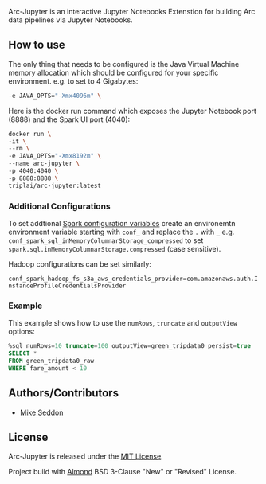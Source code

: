 Arc-Jupyter is an interactive Jupyter Notebooks Extenstion for building Arc data pipelines via Jupyter Notebooks.

## How to use

The only thing that needs to be configured is the Java Virtual Machine memory allocation which should be configured for your specific environment. e.g. to set to 4 Gigabytes:

```bash
-e JAVA_OPTS="-Xmx4096m" \
```

Here is the docker run command which exposes the Jupyter Notebook port (8888) and the Spark UI port (4040):

```bash
docker run \
-it \
--rm \
-e JAVA_OPTS="-Xmx8192m" \
--name arc-jupyter \
-p 4040:4040 \
-p 8888:8888 \
triplai/arc-jupyter:latest
```

### Additional Configurations

To set addtional [Spark configuration variables](https://spark.apache.org/docs/latest/configuration.html) create an environemtn environment variable starting with `conf_` and replace the `.` with `_` e.g. `conf_spark_sql_inMemoryColumnarStorage_compressed` to set `spark.sql.inMemoryColumnarStorage.compressed` (case sensitive).

Hadoop configurations can be set similarly:

`conf_spark_hadoop_fs_s3a_aws_credentials_provider=com.amazonaws.auth.InstanceProfileCredentialsProvider`

### Example

This example shows how to use the `numRows`, `truncate` and `outputView` options:

```sql
%sql numRows=10 truncate=100 outputView=green_tripdata0 persist=true
SELECT *
FROM green_tripdata0_raw
WHERE fare_amount < 10
```

## Authors/Contributors

- [Mike Seddon](https://github.com/seddonm1)

## License

Arc-Jupyter is released under the [MIT License](https://opensource.org/licenses/MIT).

Project build with [Almond](https://github.com/almond-sh/almond) BSD 3-Clause "New" or "Revised" License.
